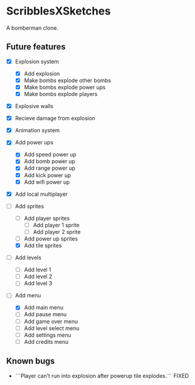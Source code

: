 # ScribblesXSketches

A bomberman clone.

## Future features

- [x] Explosion system <!-- Binder -->

  - [x] Add explosion
  - [x] Make bombs explode other bombs
  - [x] Make bombs explode power ups
  - [x] Make bombs explode players

- [x] Explosive walls <!-- Binder -->

- [x] Recieve damage from explosion <!-- Binder -->

- [x] Animation system <!-- Binder -->

- [x] Add power ups <!-- Marcelo -->

  - [x] Add speed power up <!-- Marcelo -->
  - [x] Add bomb power up <!-- Marcelo -->
  - [x] Add range power up <!-- Binder -->
  - [x] Add kick power up
  - [x] Add wifi power up

- [x] Add local multiplayer

- [ ] Add sprites

  - [ ] Add player sprites
    - [ ] Add player 1 sprite
    - [ ] Add player 2 sprite
  - [ ] Add power up sprites
  - [x] Add tile sprites

- [ ] Add levels

  - [ ] Add level 1
  - [ ] Add level 2
  - [ ] Add level 3

- [ ] Add menu
  - [x] Add main menu
  - [ ] Add pause menu
  - [ ] Add game over menu
  - [ ] Add level select menu
  - [ ] Add settings menu
  - [ ] Add credits menu

## Known bugs

- ˜˜Player can't run into explosion after powerup tile explodes.˜˜ FIXED
